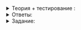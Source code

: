 <details>
<summary>Теория + тестирование :</summary>

# Синтаксис пространств имён

Пространства имён помогли избежать конфликта и использовать две похожие библиотеки в одной программе. В этом уроке разберём все тонкости их использования.

### Создание и расширение пространств имён

У пространств имён есть особенность, отличающая их от других сущностей C++: одно и то же пространство имён может определяться сколько угодно раз в разных частях программы. Так, в прошлом уроке мы писали  `namespace xml`  в файле  `xml.h`  и  `namespace xml`  в файле  `xml.cpp`, но конфликта при этом не возникло. Можно добавить ещё одно имя в это пространство, написав в  `main.cpp`  такой код:

```cpp
...

namespace xml {

Document LoadSpendings(istream& in) {
    // ...
}

}

```

Это синтаксически верно, но делать так не рекомендуется — пространство имён  `xml`  — прерогатива библиотеки XML, а не использующего её приложения. Если вы в своём приложении добавите класс или функцию в пространство имён  `xml`, то при обновлении библиотеки рискуете столкнуться с конфликтом имён.

### Вложенные пространства имён

Пространства имён могут быть вложены друг в друга. Например, принято выделять вспомогательные функции и классы библиотеки во вложенное пространство имён  `detail`. Его можно использовать так:

```cpp
// файл json.cpp

#include "json.h"

using namespace std;

namespace json {
...
// вложенное пространство имён
// его имя с квалификацией json::detail
namespace detail {

Node LoadNode(istream& input);

Node LoadArray(istream& input) {
    ...
}

Node LoadInt(istream& input) {
    ...
}

Node LoadString(istream& input) {
    ...
}

Node LoadDict(istream& input) {
    ...
}

Node LoadNode(istream& input) {
    ...
}

// завершаем пространство имён json::detail
}

Document Load(istream& input) {
	    return Document{detail::LoadNode(input)};
}

// завершаем пространство имён json
}

```

В пространстве имён  `detail`  обычно размещают сущности, которые предназначены для внутреннего использования. Эти детали реализации могут изменяться от версии к версии, в то время как сама библиотека будет иметь стабильный программный интерфейс. В коде, использующем библиотеку, не рекомендуется ссылаться на сущности из  `detail`, чтобы после обновления библиотеки не столкнуться с ошибками.

----------

Какое будет полное квалифицированное имя у функции  `g`  из следующего примера?

```cpp
namespace A {

namespace B {
void f();
}

namespace C {
namespace D {
void g();
}
}

}

```

Посмотрите внимательно, в какие пространства имён попадает  `g`.

Правильный ответ  `A::C::D::g`. Пространство  `B`  закрылось раньше.

----------

### Определения методов и функций

Функции и методы, объявленные внутри пространства имён, можно определять двумя способами:

1.  внутри конструкции  `namespace`,
2.  вне конструкции  `namespace`, явно указывая квалификацию каждого имени.

Когда применяется первый способ, определение целиком помещается в конструкцию  `namespace`  и квалифицировать имена того же пространства не нужно: при поиске сущности по имени компилятор обязательно будет принимать во внимание все видимые имена этого пространства.

Второй способ позволяет определить объявленную внутри конструкции  `namespace`  функцию или метод, не прибегая к этой конструкции второй раз.

Вот как определяется функция  `Load`  во втором случае:

```cpp
json::Document json::Load(istream& input) {
    return Document{LoadNode(input)};
}

```

Пришлось квалифицировать не только имя функции, но и тип возвращаемого значения. Внутри реализации имена квалифицировать необязательно, так как тело функции уже относится к её пространству имён. Также необязательно квалифицировать имена в списке параметров.

В отличие от определений, объявления функций и классов можно делать только первым способом — внутри конструкции  `namespace`.

Изучение синтаксиса пространств имён на этом завершается. Чтобы закрепить тему, ответьте на вопрос и решите задачу.

----------

Посмотрите на пример кода:

```cpp
// buildings.h

#include <vector>

namespace buildings {
struct Materials {};

Materials GetMaterials();

class Skyscraper {
    struct Floor {
        /* 1 */ buildings::Materials materials;
        int number;
    };

    Floor BuildFloor(/* 2 */ buildings::Materials materials);
    void BuildRoof(buildings::Materials materials);
    int GetMaterials(buildings::Materials source);

    bool IsComplete() const {
        return static_cast<int>(floors_.size()) < total_floors_;
    }

public:
    void Build() {
        while (!IsComplete()) {
            auto materials = /* 3 */ buildings::GetMaterials();
            floors_.push_back(BuildFloor(std::move(materials)));
        }
    }

private:
    int total_floors_ = 100;
    std::vector<Floor> floors_;
    /* 4 */ buildings::Materials roof_;
};
}  // namespace buildings

// buildings.cpp
#include "buildings.h"

using namespace std;

/* 5 */ buildings::Skyscraper::Floor /* 6 */ buildings::Skyscraper::BuildFloor(/* 7 */ buildings::Materials materials) {
    /* 8 */ buildings::Materials materials_copy = move(materials);
    return Floor{move(materials_copy), static_cast<int>(floors_.size())};
}

namespace buildings {
void /* 9 */ buildings::Skyscraper::BuildRoof(/* 10 */ buildings::Materials materials) {
    /* 11 */ buildings::Materials materials_copy = move(materials);
    roof_ = move(materials_copy);
}
}  // namespace buildings

```

В каких местах квалификацию  `bildings::`  можно опустить? В случае сомнений проверяйте правильность программы компилятором.

-   1
    
-   2
    
-   3
    
-   4
    
-   5
    
-   6
    
-   7
    
-   8
    
-   9
    
-   10
    
-   11

</details>

<details>
<summary>Ответы:</summary>

# Ответы на задания

----------

Какое будет полное квалифицированное имя у функции  `g`  из следующего примера?

```cpp
namespace A {

namespace B {
void f();
}

namespace C {
namespace D {
void g();
}
}

}

```

Посмотрите внимательно, в какие пространства имён попадает  `g`.

----------

Посмотрите на пример кода:

```cpp
// buildings.h

#include <vector>

namespace buildings {
struct Materials {};

Materials GetMaterials();

class Skyscraper {
    struct Floor {
        /* 1 */ buildings::Materials materials;
        int number;
    };

    Floor BuildFloor(/* 2 */ buildings::Materials materials);
    void BuildRoof(buildings::Materials materials);
    int GetMaterials(buildings::Materials source);

    bool IsComplete() const {
        return static_cast<int>(floors_.size()) < total_floors_;
    }

public:
    void Build() {
        while (!IsComplete()) {
            auto materials = /* 3 */ buildings::GetMaterials();
            floors_.push_back(BuildFloor(std::move(materials)));
        }
    }

private:
    int total_floors_ = 100;
    std::vector<Floor> floors_;
    /* 4 */ buildings::Materials roof_;
};
}  // namespace buildings

// buildings.cpp
#include "buildings.h"

using namespace std;

/* 5 */ buildings::Skyscraper::Floor /* 6 */ buildings::Skyscraper::BuildFloor(/* 7 */ buildings::Materials materials) {
    /* 8 */ buildings::Materials materials_copy = move(materials);
    return Floor{move(materials_copy), static_cast<int>(floors_.size())};
}

namespace buildings {
void /* 9 */ buildings::Skyscraper::BuildRoof(/* 10 */ buildings::Materials materials) {
    /* 11 */ buildings::Materials materials_copy = move(materials);
    roof_ = move(materials_copy);
}
}  // namespace buildings

```

В каких местах квалификацию  `bildings::`  можно опустить? В случае сомнений проверяйте правильность программы компилятором.

-   **(+)**  1

> Имя из текущего пространства имён квалифицировать не нужно.

-   **(+)**  2

> Имя из текущего пространства имён квалифицировать не нужно.

-   **(-)**  3

> Имя конфликтует с методом  `GetMaterials`. Имя следует квалифицировать, чтобы показать, что нужно имя не из класса. Несмотря на то, что у функций разные параметры, перегрузка тут не сработает, так как в перегрузке могут участвовать только функции одной области видимости.

-   **(+)**  4

> Имя из текущего пространства имён квалифицировать не нужно.

-   **(-)**  5

> Вне пространства имён нет имени  `Skyscraper`. В типе возвращаемого значения его тоже нужно квалифицировать.

-   **(-)**  6

> Вне пространства имён нет имени  `Skyscraper`, его нужно квалифицировать.

-   **(+)**  7

> Параметры относятся к области видимости функции или метода. Квалифицировать их типы необязательно.

-   **(+)**  8

> Вся функция находится в пространстве имён  `building`, её тело и список параметров относятся к нему же, несмотря на то, что формально они находятся вне конструкции  `namespace buildings { ... }`.

-   **(+)**  9

> Имя из текущего пространства имён квалифицировать не нужно.

-   **(+)**  10

> Имя из текущего пространства имён квалифицировать не нужно.

-   **(+)**  11

> Имя из текущего пространства имён квалифицировать не нужно.

</details>

<details>
<summary>Задание:</summary>

## Задание

В прошлых уроках вы работали с простыми библиотеками для чтения JSON и XML. Теперь вам предлагается разработать похожую библиотеку самостоятельно. Она будет читать ini-файлы.

Не совершайте нашу ошибку и сразу оформите библиотеку в отдельном пространстве имён. Назовите его  `ini`.

Интерфейс библиотеки — в заготовке кода. Но включить его в пространство имён вам нужно будет самостоятельно.

ini-файл состоит из секций. Секция имеет имя и содержит пары строк — ключ, значение. Секция задаётся типом  `Section`, являющимся псевдонимом для  `unordered_map<string, string>`. Реализуйте функцию  `ini::Load`, читающую ini-файл из потока и возвращающую документ — класс  `ini::Document`, где нужно реализовать следующие методы:

-   `Section& AddSection(std::string name)`  — добавляет секцию с указанным именем и возвращает ссылку на неё.
-   `const Section& GetSection(const std::string& name) const`  — возвращает секцию по имени. В случае пустой или несуществующей секции возвратите пустой словарь.
-   `std::size_t GetSectionCount() const`  — возвращает количество секций в ini-файле. Следует учитывать в том числе пустые секции.

### Пример

Пример можете найти в функции  `main`  заготовки кода.

### Ограничения

-   Не меняйте  `main.cpp`.
-   Класс  `Document`  и функция  `Load`  должны находится в пространстве имён  `ini`.
-   Определения методов  `Document`  и функции  `Load`  должны находится в ini.cpp.

**Ограничения входных данных**

На вход будет передаваться корректный ini-файл, который удовлетворяет следующим ограничениям:

-   Каждая строка — имя секции, присваивание либо пустая строка;
-   Пустая строка может содержать только пробелы, но в любом количестве;
-   Первая непустая строка — имя секции;
-   В имени секции первый непробельный символ это  `[`. Присваивание не может начинаться с этого символа;
-   В имени секции последний непробельный символ это  `]`. Всё, что между  `[`  и  `]`, это и есть имя секции;
-   Присваивание имеет вид  `<ключ>=<значение>`. Нужно игнорировать возможные пробелы в начале и конце строки, а также вокруг знака равно.
-   У двух секций не может совпадать имя.
-   Внутри секции не может быть двух одинаковых ключей.

### Как будет тестироваться ваш код

Мы проверим, что:

-   функция  `Load`  правильно читает корректные ini-файлы;
-   вы поместили нужную функцию и класс в  `namespace ini`;
-   класс  `Document`  работает правильно;
-   вы определяете функции и методы библиотеки в файле  `ini.cpp`.

### Подсказка

-   Вы можете поместить все определения в  `ini.cpp`  в конструкцию  `namespace ini {...}`, а можете каждый раз использовать квалифицированное имя. Первый способ сократит код.
-   Читайте поток построчно функцией  `std::getline`.
-   Вам пригодятся следующие методы класса  `string`:  `find_first_not_of`,  `find_last_not_of`,  `find`,  `substr`.

</details>
